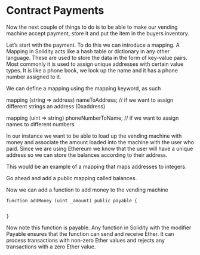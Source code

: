 # Contract Payments

Now the next couple of things to do is to be able to make our vending machine 
accept payment, store it and put the item in the buyers inventory.

Let’s start with the payment. To do this we can introduce a mapping. A Mapping 
in Solidity acts like a hash table or dictionary in any other language. These 
are used to store the data in the form of key-value pairs. Most commonly it is 
used to assign unique addresses with certain value types. It is like a phone 
book, we look up the name and it has a phone number assigned to it. 

We can define a mapping using the mapping keyword, as such

mapping (string => address) nameToAddress; // if we want to assign different 
strings an address (0xaddress)

mapping (uint => string) phoneNumberToName; // if we want to assign names to 
different numbers

In our instance we want to be able to load up the vending machine with money 
and associate the amount loaded into the machine with the user who paid. Since 
we are using Ethereum we know that the user will have a unique address so we 
can store the balances according to their address.

This would be an example of a mapping that maps addresses to integers.


Go ahead and add a public mapping called balances.

<!--
Code Editor Test: 
mapping (address => uint) public balances;
-->

Now we can add a function to add money to the vending machine

```
function addMoney (uint _amount) public payable {


}
```

Now note this function is payable. Any function in Solidity with the modifier 
Payable ensures that the function can send and receive Ether. It can process 
transactions with non-zero Ether values and rejects any transactions with a 
zero Ether value. 
